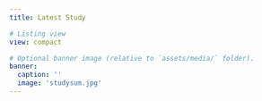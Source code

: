 ```yaml
---
title: Latest Study

# Listing view
view: compact

# Optional banner image (relative to `assets/media/` folder).
banner:
  caption: ''
  image: 'studysum.jpg'
---
```


